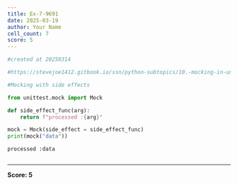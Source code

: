 ```yaml
---
title: Ex-7-9691
date: 2025-03-19
author: Your Name
cell_count: 7
score: 5
---
```


```python
#created at 20250314
```


```python
#https://stevejoe1412.gitbook.io/ssn/python-subtopics/10.-mocking-in-unit-tests
```


```python
#Mocking with side effects
```


```python
from unittest.mock import Mock
```


```python
def side_effect_func(arg):
    return f"processed :{arg}"
```


```python
mock = Mock(side_effect = side_effect_func)
print(mock("data"))
```

    processed :data



```python

```


---
**Score: 5**